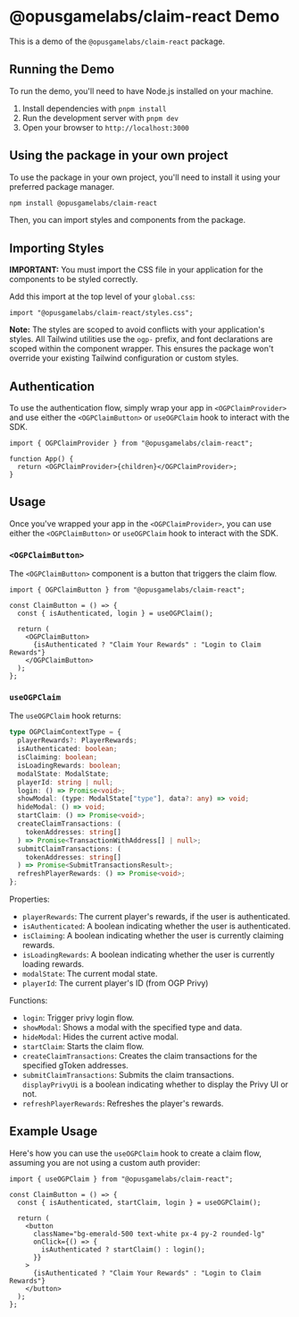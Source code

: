 # @opusgamelabs/claim-react Demo

This is a demo of the `@opusgamelabs/claim-react` package.

## Running the Demo

To run the demo, you'll need to have Node.js installed on your machine.

1. Install dependencies with `pnpm install`
2. Run the development server with `pnpm dev`
3. Open your browser to `http://localhost:3000`

## Using the package in your own project

To use the package in your own project, you'll need to install it using your preferred package manager.

```bash
npm install @opusgamelabs/claim-react
```

Then, you can import styles and components from the package.

## Importing Styles

**IMPORTANT:** You must import the CSS file in your application for the components to be styled correctly.

Add this import at the top level of your `global.css`:

```tsx
import "@opusgamelabs/claim-react/styles.css";
```

**Note:** The styles are scoped to avoid conflicts with your application's styles. All Tailwind utilities use the `ogp-` prefix, and font declarations are scoped within the component wrapper. This ensures the package won't override your existing Tailwind configuration or custom styles.

## Authentication

To use the authentication flow, simply wrap your app in `<OGPClaimProvider>` and use either the `<OGPClaimButton>` or `useOGPClaim` hook to interact with the SDK.

```tsx
import { OGPClaimProvider } from "@opusgamelabs/claim-react";

function App() {
  return <OGPClaimProvider>{children}</OGPClaimProvider>;
}
```

## Usage

Once you've wrapped your app in the `<OGPClaimProvider>`, you can use either the `<OGPClaimButton>` or `useOGPClaim` hook to interact with the SDK.

### `<OGPClaimButton>`

The `<OGPClaimButton>` component is a button that triggers the claim flow.

```tsx
import { OGPClaimButton } from "@opusgamelabs/claim-react";

const ClaimButton = () => {
  const { isAuthenticated, login } = useOGPClaim();

  return (
    <OGPClaimButton>
      {isAuthenticated ? "Claim Your Rewards" : "Login to Claim Rewards"}
    </OGPClaimButton>
  );
};
```

### `useOGPClaim`

The `useOGPClaim` hook returns:

```ts
type OGPClaimContextType = {
  playerRewards?: PlayerRewards;
  isAuthenticated: boolean;
  isClaiming: boolean;
  isLoadingRewards: boolean;
  modalState: ModalState;
  playerId: string | null;
  login: () => Promise<void>;
  showModal: (type: ModalState["type"], data?: any) => void;
  hideModal: () => void;
  startClaim: () => Promise<void>;
  createClaimTransactions: (
    tokenAddresses: string[]
  ) => Promise<TransactionWithAddress[] | null>;
  submitClaimTransactions: (
    tokenAddresses: string[]
  ) => Promise<SubmitTransactionsResult>;
  refreshPlayerRewards: () => Promise<void>;
};
```

Properties:

- `playerRewards`: The current player's rewards, if the user is authenticated.
- `isAuthenticated`: A boolean indicating whether the user is authenticated.
- `isClaiming`: A boolean indicating whether the user is currently claiming rewards.
- `isLoadingRewards`: A boolean indicating whether the user is currently loading rewards.
- `modalState`: The current modal state.
- `playerId`: The current player's ID (from OGP Privy)

Functions:

- `login`: Trigger privy login flow.
- `showModal`: Shows a modal with the specified type and data.
- `hideModal`: Hides the current active modal.
- `startClaim`: Starts the claim flow.
- `createClaimTransactions`: Creates the claim transactions for the specified gToken addresses.
- `submitClaimTransactions`: Submits the claim transactions. `displayPrivyUi` is a boolean indicating whether to display the Privy UI or not.
- `refreshPlayerRewards`: Refreshes the player's rewards.

## Example Usage

Here's how you can use the `useOGPClaim` hook to create a claim flow, assuming you are not using a custom auth provider:

```tsx
import { useOGPClaim } from "@opusgamelabs/claim-react";

const ClaimButton = () => {
  const { isAuthenticated, startClaim, login } = useOGPClaim();

  return (
    <button
      className="bg-emerald-500 text-white px-4 py-2 rounded-lg"
      onClick={() => {
        isAuthenticated ? startClaim() : login();
      }}
    >
      {isAuthenticated ? "Claim Your Rewards" : "Login to Claim Rewards"}
    </button>
  );
};
```
